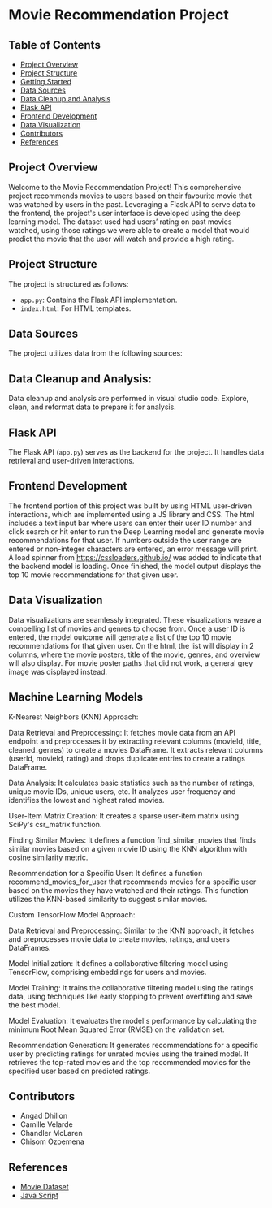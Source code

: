 # Movie Recommendation  Project

## Table of Contents
- [Project Overview](#project-overview)
- [Project Structure](#project-structure)
- [Getting Started](#getting-started)
- [Data Sources](#data-sources)
- [Data Cleanup and Analysis](#data-cleanup-and-analysis)
- [Flask API](#flask-api)
- [Frontend Development](#frontend-development)
- [Data Visualization](#data-visualization)
- [Contributors](#contributors)
- [References](#references)


## Project Overview
Welcome to the Movie Recommendation Project! This comprehensive project recommends movies to users based on their favourite movie that was watched by users in the past. Leveraging a Flask API to serve data to the frontend, the project's user interface is developed using the deep learning model. The dataset used had users’ rating on past movies watched, using those ratings we were able to create a model that would predict the movie that the user will watch and provide a high rating.

## Project Structure
The project is structured as follows:
- `app.py`: Contains the Flask API implementation.
- `index.html`: For HTML templates.

## Data Sources
The project utilizes data from the following sources:


## Data Cleanup and Analysis:
Data cleanup and analysis are performed in visual studio code. Explore, clean, and reformat data to prepare it for analysis. 

## Flask API
The Flask API (`app.py`) serves as the backend for the project. It handles data retrieval and user-driven interactions. 


## Frontend Development
The frontend portion of this project was built by using HTML user-driven interactions, which are implemented using a JS library and CSS.
The html includes a text input bar where users can enter their user ID number and click search or hit enter to run the Deep Learning model and generate movie recommendations for that user.
If numbers outside the user range are entered or non-integer characters are entered, an error message will print.
A load spinner from https://cssloaders.github.io/ was added to indicate that the backend model is loading.
Once finished, the model output displays the top 10 movie recommendations for that given user.

## Data Visualization
Data visualizations are seamlessly integrated. These visualizations weave a compelling list of movies and genres to choose from. 
Once a user ID is entered, the model outcome will generate a list of the top 10 movie recommendations for that given user. On the html, the list will display in 2 columns, where the movie posters, title of the movie, genres, and overview will also display. 
For movie poster paths that did not work, a general grey image was displayed instead. 

## Machine Learning Models
K-Nearest Neighbors (KNN) Approach:

Data Retrieval and Preprocessing:
It fetches movie data from an API endpoint and preprocesses it by extracting relevant columns (movieId, title, cleaned_genres) to create a movies DataFrame.
It extracts relevant columns (userId, movieId, rating) and drops duplicate entries to create a ratings DataFrame.

Data Analysis:
It calculates basic statistics such as the number of ratings, unique movie IDs, unique users, etc.
It analyzes user frequency and identifies the lowest and highest rated movies.

User-Item Matrix Creation:
It creates a sparse user-item matrix using SciPy's csr_matrix function.

Finding Similar Movies:
It defines a function find_similar_movies that finds similar movies based on a given movie ID using the KNN algorithm with cosine similarity metric.

Recommendation for a Specific User:
It defines a function recommend_movies_for_user that recommends movies for a specific user based on the movies they have watched and their ratings. This function utilizes the KNN-based similarity to suggest similar movies.

Custom TensorFlow Model Approach:

Data Retrieval and Preprocessing:
Similar to the KNN approach, it fetches and preprocesses movie data to create movies, ratings, and users DataFrames.

Model Initialization:
It defines a collaborative filtering model using TensorFlow, comprising embeddings for users and movies.

Model Training:
It trains the collaborative filtering model using the ratings data, using techniques like early stopping to prevent overfitting and save the best model.

Model Evaluation:
It evaluates the model's performance by calculating the minimum Root Mean Squared Error (RMSE) on the validation set.

Recommendation Generation:
It generates recommendations for a specific user by predicting ratings for unrated movies using the trained model.
It retrieves the top-rated movies and the top recommended movies for the specified user based on predicted ratings.

## Contributors
- Angad Dhillon
- Camille Velarde
- Chandler McLaren
- Chisom Ozoemena

## References
- [Movie Dataset]([https://flask.palletsprojects.com/](https://github.com/khanhnamle1994/movielens/tree/master))
- [Java Script]([https://leafletjs.com/](https://getbootstrap.com/docs/3.3/javascript/))








